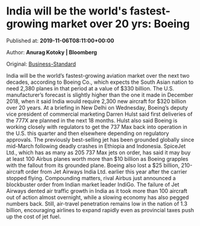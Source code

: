 
# India will be the world's fastest-growing market over 20 yrs: Boeing

Published at: **2019-11-06T08:11:00+00:00**

Author: **Anurag Kotoky | Bloomberg**

Original: [Business-Standard](https://www.business-standard.com/article/companies/india-will-be-the-world-s-fastest-growing-market-over-20-yrs-boeing-119110600672_1.html)

India will be the world’s fastest-growing aviation market over the next two decades, according to Boeing Co., which expects the South Asian nation to need 2,380 planes in that period at a value of $330 billion.
The U.S. manufacturer’s forecast is slightly higher than the one it made in December 2018, when it said India would require 2,300 new aircraft for $320 billion over 20 years. At a briefing in New Delhi on Wednesday, Boeing’s deputy vice president of commercial marketing Darren Hulst said first deliveries of the 777X are planned in the next 18 months.
Hulst also said Boeing is working closely with regulators to get the 737 Max back into operation in the U.S. this quarter and then elsewhere depending on regulatory approvals. The previously best-selling jet has been grounded globally since mid-March following deadly crashes in Ethiopia and Indonesia.
SpiceJet Ltd., which has as many as 205 737 Max jets on order, has said it may buy at least 100 Airbus planes worth more than $10 billion as Boeing grapples with the fallout from its grounded plane. Boeing also lost a $25 billion, 210-aircraft order from Jet Airways India Ltd. earlier this year after the carrier stopped flying. Compounding matters, rival Airbus just announced a blockbuster order from Indian market leader IndiGo.
The failure of Jet Airways dented air traffic growth in India as it took more than 100 aircraft out of action almost overnight, while a slowing economy has also pegged numbers back. Still, air-travel penetration remains low in the nation of 1.3 billion, encouraging airlines to expand rapidly even as provincial taxes push up the cost of jet fuel.
